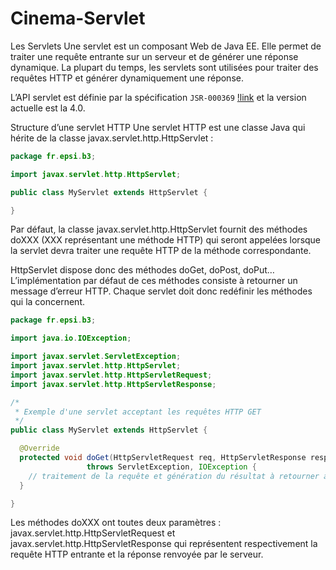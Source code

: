 ﻿# Cinema-Servlet

Les Servlets
Une servlet est un composant Web de Java EE. Elle permet de traiter une requête entrante sur un serveur et de générer une réponse dynamique. La plupart du temps, les servlets sont utilisées pour traiter des requêtes HTTP et générer dynamiquement une réponse.

L’API servlet est définie par la spécification ```JSR-000369``` [!link]("https://jcp.org/aboutJava/communityprocess/final/jsr369/index.html") et la version actuelle est la 4.0.

Structure d’une servlet HTTP
Une servlet HTTP est une classe Java qui hérite de la classe javax.servlet.http.HttpServlet :
```java
package fr.epsi.b3;

import javax.servlet.http.HttpServlet;

public class MyServlet extends HttpServlet {

}
```
Par défaut, la classe javax.servlet.http.HttpServlet fournit des méthodes doXXX (XXX représentant une méthode HTTP) qui seront appelées lorsque la servlet devra traiter une requête HTTP de la méthode correspondante.

HttpServlet dispose donc des méthodes doGet, doPost, doPut… L’implémentation par défaut de ces méthodes consiste à retourner un message d’erreur HTTP. Chaque servlet doit donc redéfinir les méthodes qui la concernent.
```java
package fr.epsi.b3;

import java.io.IOException;

import javax.servlet.ServletException;
import javax.servlet.http.HttpServlet;
import javax.servlet.http.HttpServletRequest;
import javax.servlet.http.HttpServletResponse;

/*
 * Exemple d'une servlet acceptant les requêtes HTTP GET
 */
public class MyServlet extends HttpServlet {

  @Override
  protected void doGet(HttpServletRequest req, HttpServletResponse resp)
                 throws ServletException, IOException {
    // traitement de la requête et génération du résultat à retourner au client
  }

}
```
Les méthodes doXXX ont toutes deux paramètres : javax.servlet.http.HttpServletRequest et javax.servlet.http.HttpServletResponse qui représentent respectivement la requête HTTP entrante et la réponse renvoyée par le serveur.
